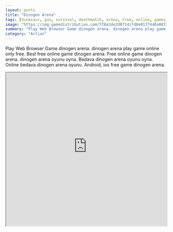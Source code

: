 ```yaml
---
layout: posts
title: "Dinogen Arena"
tags: [dinosaur, gun, survival, deathmatch, arena, free, online, games, oyna, game, free, games, play, play, games]
image: "https://img.gamedistribution.com/ff8e2de2d87141fd8e0177440a0872b6-512x384.jpeg"
summary: "Play Web Browser Game dinogen arena. dinogen arena play game online only free. Best free online game dinogen arena. Free online game dinogen arena. dinogen arena oyunu oyna. Bedava dinogen arena oyunu oyna. Online bedava dinogen arena oyunu. Android, ios free game dinogen arena."
category: "Action"
---
```


Play Web Browser Game dinogen arena. dinogen arena play game online only free. Best free online game dinogen arena. Free online game dinogen arena. dinogen arena oyunu oyna. Bedava dinogen arena oyunu oyna. Online bedava dinogen arena oyunu. Android, ios free game dinogen arena.

<iframe width="100%" height="480px;" src="https://html5.gamedistribution.com/ff8e2de2d87141fd8e0177440a0872b6/"></iframe>